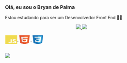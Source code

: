 ### Olá, eu sou o Bryan de Palma
Estou estudando para ser um Desenvolvedor Front End 👋😄


<div align="center">
  <a href="https://github.com/bryan0796">
  <img height="180em" src="https://github-readme-stats.vercel.app/api?username=bryan0796&theme=dracula">
  <img height="180em" src="https://github-readme-stats.vercel.app/api/top-langs/?username=bryan0796&layout=compact&langs_count=8&theme=dracula"/>
</div>
<div style="display: inline_block"><br>
  <img align="center" alt="bryan-Js" height="30" width="40" src="https://raw.githubusercontent.com/devicons/devicon/master/icons/javascript/javascript-plain.svg">
  <img align="center" alt="bryan-HTML" height="30" width="40" src="https://raw.githubusercontent.com/devicons/devicon/master/icons/html5/html5-original.svg">
  <img align="center" alt="bryan-CSS" height="30" width="40" src="https://raw.githubusercontent.com/devicons/devicon/master/icons/css3/css3-original.svg">
  
  ##
<div>
   <a href="https://www.linkedin.com/in/bryan-vida-1b135b136/" target="_blank"><img src="https://img.shields.io/badge/-LinkedIn-%230077B5?style=for-the-badge&logo=linkedin&logoColor=white" target="_blank"></a>
</div>   
 
 
